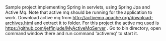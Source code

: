 Sample project implementing Spring in servlets, using Spring Jpa and Active Mq.
Note that active mq should be running for the application to work.
Download active mq from http://activemq.apache.org/download-archives.html and  extract it to folder. For this project the active mq used is https://github.com/jeffinjude/MyActiveMqServer . Go to bin directory, open command window there and run command 'activemq' to start it. 
